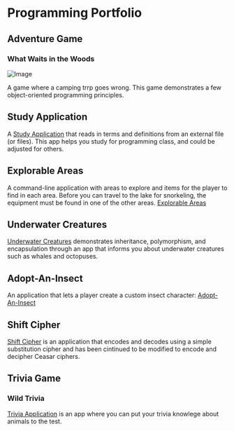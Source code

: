 # Programming Portfolio 

## Adventure Game
### What Waits in the Woods
![Image](http://programmingisfun.com/wp-content/uploads/2016/06/adventuregameprogress.png)

A game where a camping trrp goes wrong. This game demonstrates a few object-oriented programming principles.

## Study Application
A [Study Application](https://gist.github.com/janell-baxter/9689a2810202f4b0697a4ddce077fad1) that reads in terms and definitions from an external file (or files). This app helps you study for programming class, and could be adjusted for others.

## Explorable Areas
A command-line application with areas to explore and items for the player to find in each area. Before you can travel to the lake for snorkeling, the equipment must be found in one of the other areas. [Explorable Areas](https://gist.github.com/janell-baxter/555f973ebfecb3a4da21b175cbc8f601)

## Underwater Creatures
[Underwater Creatures](https://gist.github.com/janell-baxter/4e593fe89ebede781baf7d5dce308829) demonstrates inheritance, polymorphism, and encapsulation through an app that informs you about underwater creatures such as whales and octopuses. 

## Adopt-An-Insect
An application that lets a player create a custom insect character: [Adopt-An-Insect](https://gist.github.com/janellbaxter/4662ba74972338ea92f40f1e6051e220)

## Shift Cipher
[Shift Cipher](https://gist.github.com/janell-baxter/650c9e7b50fe760ef7d07f9b80b407e7) is an application that encodes and decodes using a simple substitution cipher and has been cintinued to be modified to encode and decipher Ceasar ciphers. 

## Trivia Game
### Wild Trivia 
[Trivia Application](https://github.com/janellbaxter/TriviaApplication) is an app where you can put your trivia knowlege about animals to the test.



